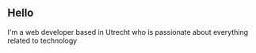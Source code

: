 ## Hello

I'm a web developer based in Utrecht who is passionate about everything related to technology
